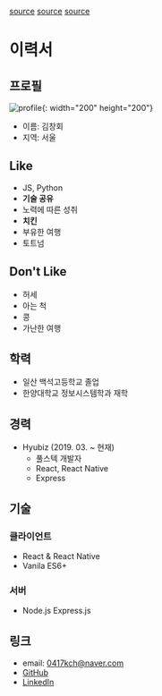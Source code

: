 [source](https://joon.postach.io/page/about-me)
[source](http://jeongari.com/)
[source](https://github.com/JSpiner/RESUME)

# 이력서

## 프로필
![profile](https://scontent.ficn6-1.fna.fbcdn.net/v/t1.0-9/41738382_458557637970892_1416624980388478976_n.jpg?_nc_cat=102&_nc_ht=scontent.ficn6-1.fna&oh=23d029d8a76dcd2b188fceab0bcc0412&oe=5D624AD9){: width="200" height="200"}

- 이름: 김창회
- 지역: 서울

## Like

- JS, Python
- **기술 공유**
- 노력에 따른 성취
- **치킨**
- 부유한 여행
- 토트넘

## Don't Like

- 허세
- 아는 척
- 콩
- 가난한 여행

## 학력

- 일산 백석고등학교 졸업
- 한양대학교 정보시스템학과 재학

## 경력

- Hyubiz (2019. 03. ~ 현재)
  - 풀스텍 개발자
  - React, React Native
  - Express

## 기술

### 클라이언트

- React & React Native
- Vanila ES6+

### 서버

- Node.js Express.js

## 링크
- email: <0417kch@naver.com>
- [GitHub](github.com/changhoi)
- [LinkedIn](https://www.linkedin.com/in/changhoi-kim-720104173/)



